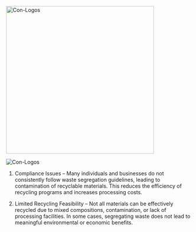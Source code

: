 <img src="https://github.com/user-attachments/assets/9d23534c-f3a4-4807-9c7c-2f8b7167d891" alt="Con-Logos" width="400"/>

![Con-Logos](https://github.com/user-attachments/assets/9d23534c-f3a4-4807-9c7c-2f8b7167d891)

1. Compliance Issues – Many individuals and businesses do not consistently follow waste segregation guidelines, leading to contamination of recyclable materials. This reduces the efficiency of recycling programs and increases processing costs.

2. Limited Recycling Feasibility – Not all materials can be effectively recycled due to mixed compositions, contamination, or lack of processing facilities. In some cases, segregating waste does not lead to meaningful environmental or economic benefits.
